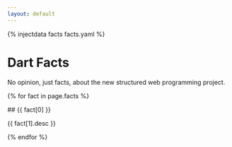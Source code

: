 ```yaml
---
layout: default
---
```


{% injectdata facts facts.yaml %}

<div class="hero-unit">
  <h1>Dart Facts</h1>
  <p>No opinion, just facts, about the new structured web programming project.</p>
</div>

{% for fact in page.facts %}
<section markdown="1">
## {{ fact[0] }}

{{ fact[1].desc }}
</section>
{% endfor %}